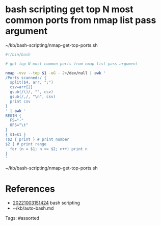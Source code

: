 # bash scripting get top N most common ports from nmap list pass argument
~/kb/bash-scripting/nmap-get-top-ports.sh
```bash
#!/bin/bash

# get top N most common ports from nmap list pass argument

nmap -vvv --top $1 -oG - 2>/dev/null | awk '
/Ports scanned:/ {
  split($4, arr, ";")
  csv=arr[2]
  gsub(/\)/, "", csv)
  gsub(/,/, "\n", csv)
  print csv
}
' | awk '
BEGIN {
  FS="-"
  OFS="\t"
}
{ $1=$1 }
!$2 { print } # print number
$2 { # print range
  for (n = $1; n <= $2; n++) print n
}
'
```

~/kb/bash-scripting/nmap-get-top-ports.sh
# References
- [20221003151424](/zet/20221003151424/README.md) bash scripting
- ~/kb/auto-bash.md

Tags:
    #assorted
